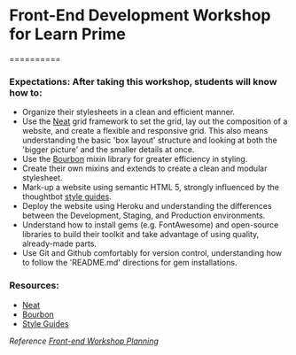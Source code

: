 # Front-End Development Workshop for Learn Prime
==========

### Expectations: After taking this workshop, students will know how to:
* Organize their stylesheets in a clean and efficient manner.
* Use the [Neat][Neat] grid framework to set the grid, lay out the composition of
  a website, and create a flexible and responsive grid. This also means
  understanding the basic 'box layout' structure and looking at both the 'bigger
  picture' and the smaller details at once.
* Use the [Bourbon][Bourbon] mixin library for greater efficiency in styling.
* Create their own mixins and extends to create a clean and modular stylesheet.
* Mark-up a website using semantic HTML 5, strongly influenced by the thoughtbot [style guides][Style].
* Deploy the website using Heroku and understanding the differences between the
  Development, Staging, and Production environments.
* Understand how to install gems (e.g. FontAwesome) and open-source libraries to
  build their toolkit and take advantage of using quality, already-made parts.
* Use Git and Github comfortably for version control, understanding how to
  follow the 'README.md' directions for gem installations.

### Resources:
* [Neat][Neat]
* [Bourbon][Bourbon]
* [Style Guides][Style]


[Neat]: https://github.com/thoughtbot/neat "Neat"
[Bourbon]: https://github.com/thoughtbot/bourbon "Bourbon"
[Style]: https://github.com/thoughtbot/guides/tree/master/style "Style Guides"

*Reference [Front-end Workshop Planning](https://trello.com/c/BfAaiwkK/46-front-end-workshop)*



